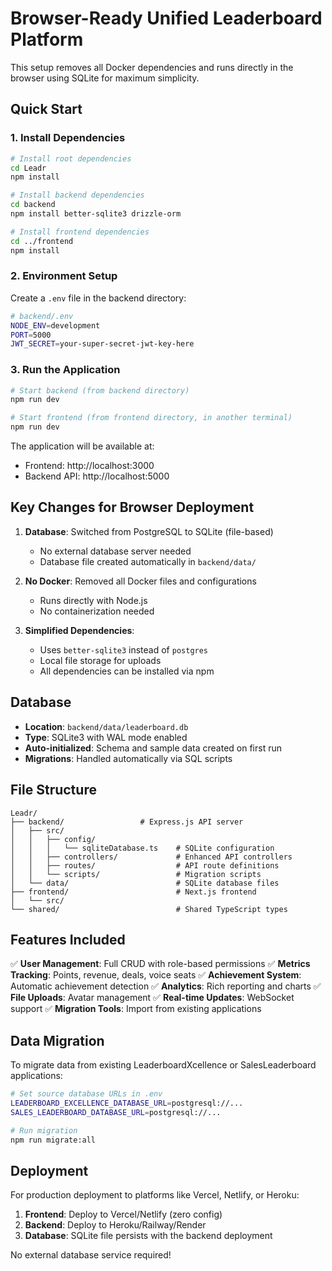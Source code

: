 # Browser-Ready Unified Leaderboard Platform

This setup removes all Docker dependencies and runs directly in the browser using SQLite for maximum simplicity.

## Quick Start

### 1. Install Dependencies

```bash
# Install root dependencies
cd Leadr
npm install

# Install backend dependencies
cd backend
npm install better-sqlite3 drizzle-orm

# Install frontend dependencies  
cd ../frontend
npm install
```

### 2. Environment Setup

Create a `.env` file in the backend directory:

```bash
# backend/.env
NODE_ENV=development
PORT=5000
JWT_SECRET=your-super-secret-jwt-key-here
```

### 3. Run the Application

```bash
# Start backend (from backend directory)
npm run dev

# Start frontend (from frontend directory, in another terminal)
npm run dev
```

The application will be available at:
- Frontend: http://localhost:3000
- Backend API: http://localhost:5000

## Key Changes for Browser Deployment

1. **Database**: Switched from PostgreSQL to SQLite (file-based)
   - No external database server needed
   - Database file created automatically in `backend/data/`

2. **No Docker**: Removed all Docker files and configurations
   - Runs directly with Node.js
   - No containerization needed

3. **Simplified Dependencies**: 
   - Uses `better-sqlite3` instead of `postgres`
   - Local file storage for uploads
   - All dependencies can be installed via npm

## Database

- **Location**: `backend/data/leaderboard.db`
- **Type**: SQLite3 with WAL mode enabled
- **Auto-initialized**: Schema and sample data created on first run
- **Migrations**: Handled automatically via SQL scripts

## File Structure

```
Leadr/
├── backend/                 # Express.js API server
│   ├── src/
│   │   ├── config/
│   │   │   └── sqliteDatabase.ts    # SQLite configuration
│   │   ├── controllers/             # Enhanced API controllers
│   │   ├── routes/                  # API route definitions
│   │   └── scripts/                 # Migration scripts
│   └── data/                        # SQLite database files
├── frontend/                        # Next.js frontend
│   └── src/
└── shared/                          # Shared TypeScript types
```

## Features Included

✅ **User Management**: Full CRUD with role-based permissions
✅ **Metrics Tracking**: Points, revenue, deals, voice seats
✅ **Achievement System**: Automatic achievement detection
✅ **Analytics**: Rich reporting and charts
✅ **File Uploads**: Avatar management
✅ **Real-time Updates**: WebSocket support
✅ **Migration Tools**: Import from existing applications

## Data Migration

To migrate data from existing LeaderboardXcellence or SalesLeaderboard applications:

```bash
# Set source database URLs in .env
LEADERBOARD_EXCELLENCE_DATABASE_URL=postgresql://...
SALES_LEADERBOARD_DATABASE_URL=postgresql://...

# Run migration
npm run migrate:all
```

## Deployment

For production deployment to platforms like Vercel, Netlify, or Heroku:

1. **Frontend**: Deploy to Vercel/Netlify (zero config)
2. **Backend**: Deploy to Heroku/Railway/Render
3. **Database**: SQLite file persists with the backend deployment

No external database service required!